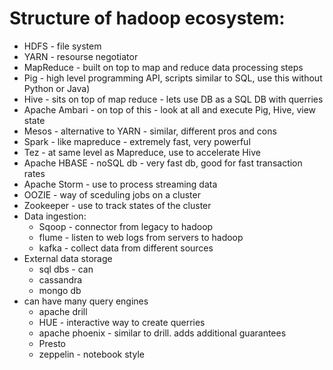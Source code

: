 # Structure of hadoop ecosystem:
* HDFS - file system
* YARN - resourse negotiator
* MapReduce - built on top to map and reduce data processing steps
* Pig - high level programming API, scripts similar to SQL, use this without Python or Java)
* Hive - sits on top of map reduce - lets use DB as a SQL DB with querries
* Apache Ambari - on top of this - look at all and execute Pig, Hive, view state
* Mesos - alternative to YARN - similar, different pros and cons
* Spark - like mapreduce - extremely fast, very powerful
* Tez - at same level as Mapreduce, use to accelerate Hive
* Apache HBASE - noSQL db - very fast db, good for fast transaction rates
* Apache Storm - use to process streaming data
* OOZIE - way of sceduling jobs on a cluster
* Zookeeper - use to track states of the cluster
* Data ingestion:
  * Sqoop - connector from legacy to hadoop
  * flume - listen to web logs from servers to hadoop
  * kafka - collect data from different sources
* External data storage
  * sql dbs - can 
  * cassandra
  * mongo db
* can have many query engines
  * apache drill
  * HUE - interactive way to create querries
  * apache phoenix - similar to drill. adds additional guarantees
  * Presto
  * zeppelin - notebook style
